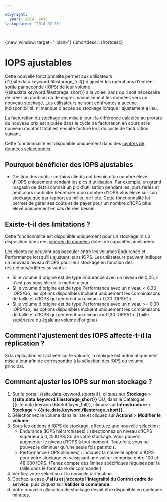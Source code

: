 ```yaml
---

copyright:
  years: 2014, 2018
lastupdated: "2018-02-23"

---
```

{:new_window: target="_blank"}
{:shortdesc: .shortdesc}

# IOPS ajustables

Cette nouvelle fonctionnalité permet aux utilisateurs d'{{site.data.keyword.filestorage_full}} d'ajuster les opérations d'entrée-sortie par seconde (IOPS) de leur volume {{site.data.keyword.filestorage_short}} à la volée, sans qu'il soit nécessaire de créer un doublon ou de migrer manuellement les données vers un nouveau stockage. Les utilisateurs ne sont confrontés à aucune indisponibilité, ni manque d'accès au stockage lorsque l'ajustement a lieu. 

La facturation du stockage est mise à jour : la différence calculée au prorata du nouveau prix est ajoutée dans le cycle de facturation en cours et le nouveau montant total est ensuite facturé lors du cycle de facturation suivant. 

Cette fonctionnalité est disponible uniquement dans des [centres de données sélectionnés](new-ibm-block-and-file-storage-location-and-features.html). 

## Pourquoi bénéficier des IOPS ajustables

- Gestion des coûts : certains clients ont besoin d'un nombre élevé d'IOPS uniquement pendant les pics d'utilisation. Par exemple, un grand magasin de détail connaît un pic d'utilisation pendant les jours fériés et peut alors souhaiter bénéficier d'un nombre d'IOPS plus élevé sur son stockage que par rapport au milieu de l'été. Cette fonctionnalité lui permet de gérer ses coûts et de payer pour un nombre d'IOPS plus élevé uniquement en cas de réel besoin. 

## Existe-t-il des limitations ?

Cette fonctionnalité est disponible uniquement pour un stockage mis à disposition dans des [centres de données](new-ibm-block-and-file-storage-location-and-features.html) dotés de capacités améliorées.

Les clients ne peuvent pas basculer entre les volumes Endurance et Performance lorsqu'ils ajustent leurs IOPS. Les utilisateurs peuvent indiquer un nouveau niveau d'IOPS pour leur stockage en fonction des restrictions/critères suivants : 

- Si le volume d'origine est de type Endurance avec un niveau de 0,25, il n'est pas possible de le mettre à jour. 
- Si le volume d'origine est de type Performance avec un niveau < 0,30 IOPS/Go, les options disponibles incluent uniquement les combinaisons de taille et d'IOPS qui génèrent un niveau < 0,30 IOPS/Go. 
- Si le volume d'origine est de type Performance avec un niveau >= 0,30 IOPS/Go, les options disponibles incluent uniquement les combinaisons de taille et d'IOPS qui génèrent un niveau >= 0,30 IOPS/Go. (Taille supérieure ou égale au volume d'origine)

## Comment l'ajustement des IOPS affecte-t-il la réplication ? 

Si la réplication est activée sur le volume, la réplique est automatiquement mise à jour afin de correspondre à la sélection des IOPS du volume principal.  

## Comment ajuster les IOPS sur mon stockage ?

1. Sur le portail {{site.data.keyword.slportal}}, cliquez sur **Stockage** > **{{site.data.keyword.filestorage_short}}** OU, dans le Catalogue {{site.data.keyword.BluSoftlayer_full}}, cliquez sur **Infrastructure** > **Stockage** > **{{site.data.keyword.filestorage_short}}**.
2. Sélectionnez le volume dans la liste et cliquez sur **Actions** > **Modifier le volume**
3. Sous les options d'IOPS de stockage, effectuez une nouvelle sélection : 
    - Endurance (IOPS hiérarchisées) : sélectionnez un niveau d'IOPS supérieur à 0,25 IOPS/Go de votre stockage. Vous pouvez augmenter le niveau d'IOPS à tout moment. Toutefois, vous ne pouvez le diminuer qu'une seule fois par mois. 
    - Performance (IOPS allouées) : indiquez la nouvelle option d'IOPS pour votre stockage en saisissant une valeur comprise entre 100 et 48 000 IOPS. (Tenez compte des limites spécifiques requises par la taille dans le formulaire de commande.) 
4. Vérifiez votre sélection et la nouvelle tarification. 
5. Cochez la case **J'ai lu et j'accepte l'intégralité du Contrat cadre de service**, puis cliquez sur **Valider la commande**.
6. Votre nouvelle allocation de stockage devait être disponible en quelques minutes.
